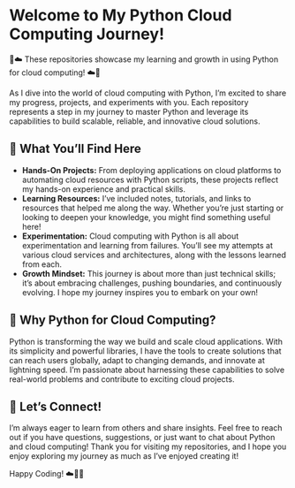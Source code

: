 # Welcome to My Python Cloud Computing Journey!

🐍☁️ These repositories showcase my learning and growth in using Python for cloud computing! ☁️🐍

As I dive into the world of cloud computing with Python, I’m excited to share my progress, projects, and experiments with you. Each repository represents a step in my journey to master Python and leverage its capabilities to build scalable, reliable, and innovative cloud solutions.

## 🚀 What You’ll Find Here
-  **Hands-On Projects:** From deploying applications on cloud platforms to automating cloud resources with Python scripts, these projects reflect my hands-on experience and practical skills. 
-	 **Learning Resources:** I’ve included notes, tutorials, and links to resources that helped me along the way. Whether you’re just starting or looking to deepen your knowledge, you might find something useful here! 
-	 **Experimentation:** Cloud computing with Python is all about experimentation and learning from failures. You’ll see my attempts at various cloud services and architectures, along with the lessons learned from each. 
-  **Growth Mindset:** This journey is about more than just technical skills; it’s about embracing challenges, pushing boundaries, and continuously evolving. I hope my journey inspires you to embark on your own!
 
## 🌟 Why Python for Cloud Computing?
Python is transforming the way we build and scale cloud applications. With its simplicity and powerful libraries, I have the tools to create solutions that can reach users globally, adapt to changing demands, and innovate at lightning speed. I’m passionate about harnessing these capabilities to solve real-world problems and contribute to exciting cloud projects.

## 🤝 Let’s Connect!
I’m always eager to learn from others and share insights. Feel free to reach out if you have questions, suggestions, or just want to chat about Python and cloud computing!
Thank you for visiting my repositories, and I hope you enjoy exploring my journey as much as I’ve enjoyed creating it!

Happy Coding! ☁️🐍✨
